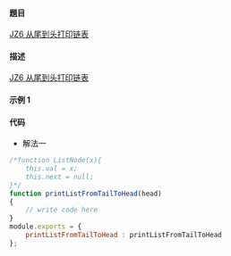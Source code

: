 #### 題目

[JZ6 从尾到头打印链表](https://www.nowcoder.com/practice/d0267f7f55b3412ba93bd35cfa8e8035?tpId=13&tqId=23278&ru=/practice/3194a4f4cf814f63919d0790578d51f3&qru=/ta/coding-interviews/question-ranking)

#### 描述

[JZ6 从尾到头打印链表](https://www.nowcoder.com/practice/d0267f7f55b3412ba93bd35cfa8e8035?tpId=13&tqId=23278&ru=/practice/3194a4f4cf814f63919d0790578d51f3&qru=/ta/coding-interviews/question-ranking)

#### 示例 1


#### 代码

- 解法一

```js
/*function ListNode(x){
    this.val = x;
    this.next = null;
}*/
function printListFromTailToHead(head)
{
    // write code here
}
module.exports = {
    printListFromTailToHead : printListFromTailToHead
};
```
